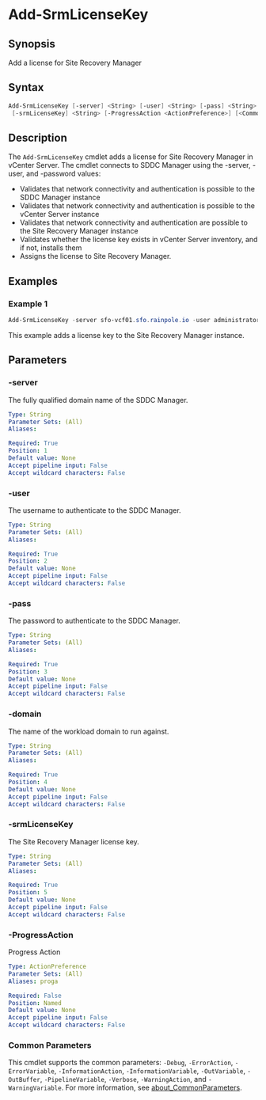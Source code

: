 # Add-SrmLicenseKey

## Synopsis

Add a license for Site Recovery Manager

## Syntax

```powershell
Add-SrmLicenseKey [-server] <String> [-user] <String> [-pass] <String> [-domain] <String>
 [-srmLicenseKey] <String> [-ProgressAction <ActionPreference>] [<CommonParameters>]
```

## Description

The `Add-SrmLicenseKey` cmdlet adds a license for Site Recovery Manager in vCenter Server.
The cmdlet connects
to SDDC Manager using the -server, -user, and -password values:

- Validates that network connectivity and authentication is possible to the SDDC Manager instance
- Validates that network connectivity and authentication is possible to the vCenter Server instance
- Validates that network connectivity and authentication are possible to the Site Recovery Manager instance
- Validates whether the license key exists in vCenter Server inventory, and if not, installs them
- Assigns the license to Site Recovery Manager.

## Examples

### Example 1

```powershell
Add-SrmLicenseKey -server sfo-vcf01.sfo.rainpole.io -user administrator@vsphere.local -pass VMw@re1! -domain sfo-m01 -srmLicenseKey AAAAA-BBBBB-CCCCC-DDDDD-EEEEE
```

This example adds a license key to the Site Recovery Manager instance.

## Parameters

### -server

The fully qualified domain name of the SDDC Manager.

```yaml
Type: String
Parameter Sets: (All)
Aliases:

Required: True
Position: 1
Default value: None
Accept pipeline input: False
Accept wildcard characters: False
```

### -user

The username to authenticate to the SDDC Manager.

```yaml
Type: String
Parameter Sets: (All)
Aliases:

Required: True
Position: 2
Default value: None
Accept pipeline input: False
Accept wildcard characters: False
```

### -pass

The password to authenticate to the SDDC Manager.

```yaml
Type: String
Parameter Sets: (All)
Aliases:

Required: True
Position: 3
Default value: None
Accept pipeline input: False
Accept wildcard characters: False
```

### -domain

The name of the workload domain to run against.

```yaml
Type: String
Parameter Sets: (All)
Aliases:

Required: True
Position: 4
Default value: None
Accept pipeline input: False
Accept wildcard characters: False
```

### -srmLicenseKey

The Site Recovery Manager license key.

```yaml
Type: String
Parameter Sets: (All)
Aliases:

Required: True
Position: 5
Default value: None
Accept pipeline input: False
Accept wildcard characters: False
```

### -ProgressAction

Progress Action

```yaml
Type: ActionPreference
Parameter Sets: (All)
Aliases: proga

Required: False
Position: Named
Default value: None
Accept pipeline input: False
Accept wildcard characters: False
```

### Common Parameters

This cmdlet supports the common parameters: `-Debug`, `-ErrorAction`, `-ErrorVariable`, `-InformationAction`, `-InformationVariable`, `-OutVariable`, `-OutBuffer`, `-PipelineVariable`, `-Verbose`, `-WarningAction`, and `-WarningVariable`. For more information, see [about_CommonParameters](http://go.microsoft.com/fwlink/?LinkID=113216).
